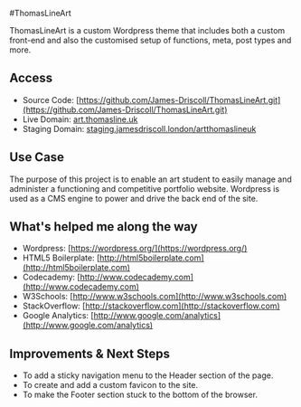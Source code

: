 #ThomasLineArt

ThomasLineArt is a custom Wordpress theme that includes both a custom front-end and also the customised setup of functions, meta, post types and more.

## Access
* Source Code: [https://github.com/James-Driscoll/ThomasLineArt.git](https://github.com/James-Driscoll/ThomasLineArt.git)
* Live Domain: [art.thomasline.uk](http://art.thomasline.uk)
* Staging Domain: [staging.jamesdriscoll.london/artthomaslineuk](http://staging.jamesdriscoll.london/artthomaslineuk)

## Use Case
The purpose of this project is to enable an art student to easily manage and administer a functioning and competitive portfolio website. Wordpress is used as a CMS engine to power and drive the back end of the site.

## What's helped me along the way
* Wordpress: [https://wordpress.org/](https://wordpress.org/)
* HTML5 Boilerplate: [http://html5boilerplate.com](http://html5boilerplate.com)
* Codecademy: [http://www.codecademy.com](http://www.codecademy.com)
* W3Schools: [http://www.w3schools.com](http://www.w3schools.com)
* StackOverflow: [http://stackoverflow.com](http://stackoverflow.com)
* Google Analytics: [http://www.google.com/analytics](http://www.google.com/analytics)

## Improvements & Next Steps
* To add a sticky navigation menu to the Header section of the page.
* To create and add a custom favicon to the site.
* To make the Footer section stuck to the bottom of the browser.